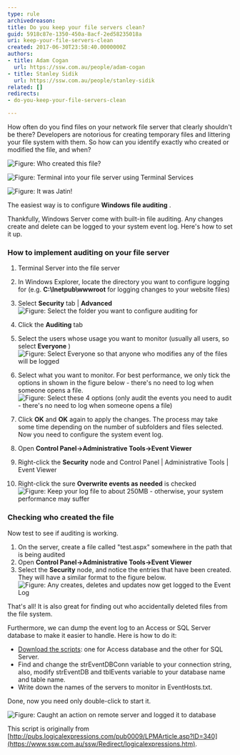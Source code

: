 ```yaml
---
type: rule
archivedreason: 
title: Do you keep your file servers clean?
guid: 5918c87e-1350-450a-8acf-2ed58235018a
uri: keep-your-file-servers-clean
created: 2017-06-30T23:58:40.0000000Z
authors:
- title: Adam Cogan
  url: https://ssw.com.au/people/adam-cogan
- title: Stanley Sidik
  url: https://ssw.com.au/people/stanley-sidik
related: []
redirects:
- do-you-keep-your-file-servers-clean

---
```


How often do you find files on your network file server that clearly shouldn't be there? Developers are notorious for creating temporary files and littering your file system with them. So how can you identify exactly who created or modified the file, and when?


<!--endintro-->

![Figure: Who created this file?](DuplicateFile.png)  

![Figure: Terminal into your file server using Terminal Services](RDP.png)  

![Figure: It was Jatin!](FileOwner.png)  

The easiest way is to configure  **Windows file auditing** .

Thankfully, Windows Server come with built-in file auditing. Any changes create and delete can be logged to your system event log. Here's how to set it up.

### How to implement auditing on your file server

1. Terminal Server into the file server
2. In Windows Explorer, locate the directory you want to configure logging for (e.g.  **C:\Inetpub\wwwroot** for logging changes to your website files)
3. Select  **Security** tab |  **Advanced** 
![Figure: Select the folder you want to configure auditing for](networkauditing_01.gif)  

4. Click the  **Auditing** tab
5. Select the users whose usage you want to monitor (usually all users, so select  **Everyone** ) 
![Figure: Select Everyone so that anyone who modifies any of the files will be logged](networkauditing_02.gif)  

6. Select what you want to monitor. For best performance, we only tick the options in shown in the figure below - there's no need to log when someone opens a file. 
![Figure: Select these 4 options (only audit the events you need to audit - there's no need to log when someone opens a file)](networkauditing_03.gif)  

7. Click  **OK** and  **OK** again to apply the changes. The process may take some time depending on the number of subfolders and files selected.
Now you need to configure the system event log.
8. Open  **Control Panel-&gt;Administrative Tools-&gt;Event Viewer**
9. Right-click the  **Security** node and Control Panel | Administrative Tools | Event Viewer
10. Right-click the sure  **Overwrite events as needed** is checked 
![Figure: Keep your log file to about 250MB - otherwise, your system performance may suffer](networkauditing_04.gif)  



### Checking who created the file

Now test to see if auditing is working.

1. On the server, create a file called "test.aspx" somewhere in the path that is being audited
2. Open  **Control Panel-&gt;Administrative Tools-&gt;Event Viewer**
3. Select the  **Security** node, and notice the entries that have been created. They will have a similar format to the figure below. 
![Figure: Any creates, deletes and updates now get logged to the Event Log](networkauditing_05.gif)  



That's all! It is also great for finding out who accidentally deleted files from the file system.

Furthermore, we can dump the event log to an Access or SQL Server database to make it easier to handle. Here is how to do it:

* [Download the scripts](/Documents/DumpEventLog2Db.zip): one for Access database and the other for SQL Server.
* Find and change the strEventDBConn variable to your connection string, also, modify strEventDB and tblEvents variable to your database name and table name.
* Write down the names of the servers to monitor in EventHosts.txt.


Done, now you need only double-click to start it.

![Figure: Caught an action on remote server and logged it to database](EventLogger.gif)  

This script is originally from [http://pubs.logicalexpressions.com/pub0009/LPMArticle.asp?ID=340](https://www.ssw.com.au/ssw/Redirect/logicalexpressions.htm).
